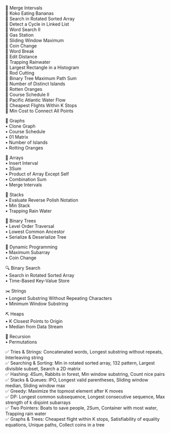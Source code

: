 📌 Merge Intervals  
📌 Koko Eating Bananas  
📌 Search in Rotated Sorted Array  
📌 Detect a Cycle in Linked List  
📌 Word Search II  
📌 Gas Station  
📌 Sliding Window Maximum  
📌 Coin Change  
📌 Word Break  
📌 Edit Distance  
📌 Trapping Rainwater  
📌 Largest Rectangle in a Histogram  
📌 Rod Cutting  
📌 Binary Tree Maximum Path Sum  
📌 Number of Distinct Islands  
📌 Rotten Oranges  
📌 Course Schedule II  
📌 Pacific Atlantic Water Flow  
📌 Cheapest Flights Within K Stops  
📌 Min Cost to Connect All Points

🧭 Graphs  
• Clone Graph  
• Course Schedule  
• 01 Matrix  
• Number of Islands  
• Rotting Oranges  
  
🔢 Arrays  
• Insert Interval  
• 3Sum  
• Product of Array Except Self  
• Combination Sum  
• Merge Intervals  
  
🧱 Stacks  
• Evaluate Reverse Polish Notation  
• Min Stack  
• Trapping Rain Water  
  
🌳 Binary Trees  
• Level Order Traversal  
• Lowest Common Ancestor  
• Serialize & Deserialize Tree  
  
🧠 Dynamic Programming  
• Maximum Subarray  
• Coin Change  
  
🔍 Binary Search  
• Search in Rotated Sorted Array  
• Time-Based Key-Value Store  
  
✂️ Strings  
• Longest Substring Without Repeating Characters  
• Minimum Window Substring  
  
⛏ Heaps  
• K Closest Points to Origin  
• Median from Data Stream  
  
🔁 Recursion  
• Permutations

✅ Tries & Strings: Concatenated words, Longest substring without repeats, Interleaving string  
✅ Searching & Sorting: Min in rotated sorted array, 132 pattern, Largest divisible subset, Search a 2D matrix  
✅ Hashing: 4Sum, Rabbits in forest, Min window substring, Count nice pairs  
✅ Stacks & Queues: IPO, Longest valid parentheses, Sliding window median, Sliding window max  
✅ Greedy: Maximize the topmost element after K moves  
✅ DP: Longest common subsequence, Longest consecutive sequence, Max strength of k disjoint subarrays  
✅ Two Pointers: Boats to save people, 2Sum, Container with most water, Trapping rain water  
✅ Graphs & Trees: Cheapest flight within K stops, Satisfiability of equality equations, Unique paths, Collect coins in a tree